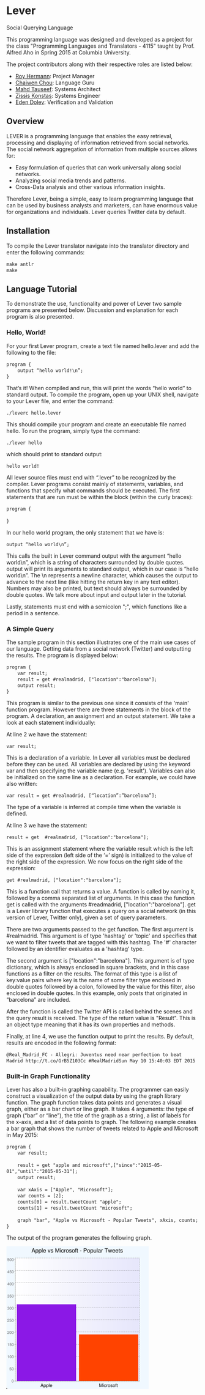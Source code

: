 # Lever
Social Querying Language

This programming language was designed and developed as a project for the class "Programming Languages and Translators - 4115" taught by Prof. Alfred Aho in Spring 2015 at Columbia University.

The project contributors along with their respective roles are listed below:

- [Roy Hermann](https://github.com/royherma): Project Manager
- [Chaiwen Chou](https://github.com/chaiwen): Language Guru
- [Mahd Tauseef](https://github.com/mahdt): Systems Architect
- [Zissis Konstas](https://github.com/zkonstas): Systems Engineer
- [Eden Dolev](https://github.com/edolev89): Verification and Validation

## Overview

LEVER is a programming language that enables the easy retrieval, processing and displaying of information retrieved from social networks. The social network aggregation of information from multiple sources allows for:

- Easy formulation of queries that can work universally along social networks.
- Analyzing social media trends and patterns. 
- Cross-Data analysis and other various information insights.

Therefore Lever, being a simple, easy to learn programming language that can be used by business analysts and marketers, can have enormous value for organizations and individuals. Lever queries Twitter data by default.

## Installation

To compile the Lever translator navigate into the translator directory and enter the following commands:

	make antlr
	make

## Language Tutorial

To demonstrate the use, functionality and power of Lever two sample programs are presented below. Discussion and explanation for each program is also presented.

### Hello, World!

For your first Lever program, create a text file named hello.lever and add the following to the file:

	program {
		output “hello world!\n”;
	}

That’s it! When compiled and run, this will print the words “hello world” to standard output. To compile the program, open up your UNIX shell, navigate to your Lever file, and enter the command:

	./leverc hello.lever

This should compile your program and create an executable file named hello. To run the program, simply type the command:

	./lever hello

which should print to standard output:

	hello world!

All lever source files must end with “.lever” to be recognized by the compiler. Lever programs consist mainly of statements, variables, and functions that specify what commands should be executed. The first statements that are run must be within the block (within the curly braces):

	program {

	}

In our hello world program, the only statement that we have is:

	output “hello world\n”;

This calls the built in Lever command output with the argument “hello world\n”, which is a string of characters surrounded by double quotes. output will print its arguments to standard output, which in our case is “hello world\n”. The \n represents a newline character, which causes the output to advance to the next line (like hitting the return key in any text editor). Numbers may also be printed, but text should always be surrounded by double quotes. We talk more about input and output later in the tutorial.

Lastly, statements must end with a semicolon ";", which functions like a period in a sentence.

### A Simple Query

The sample program in this section illustrates one of the main use cases of our language. Getting data from a social network (Twitter) and outputting the results. The program is displayed below:
 
	program {
		var result;
		result = get #realmadrid, ["location":"barcelona"];
		output result;
	}
 
This program is similar to the previous one since it consists of the 'main' function program. However there are three statements in the block of the program. A declaration, an assignment and an output statement. We take a look at each statement individually:
 
At line 2 we have the statement: 

	var result;
 
This is a declaration of a variable. In Lever all variables must be declared before they can be used. All variables are declared by using the keyword var and then specifying the variable name (e.g. 'result'). Variables can also be initialized on the same line as a declaration. For example, we could have also written:

	var result = get #realmadrid, [“location”:”barcelona”];

The type of a variable is inferred at compile time when the variable is defined.

At line 3 we have the statement:

	result = get  #realmadrid, ["location":"barcelona"];
 
This is an assignment statement where the variable result which is the left side of the expression (left side of the ‘=’ sign) is initialized to the value of the right side of the expression. We now focus on the right side of the expression:

	get #realmadrid, ["location":"barcelona"];
 
This is a function call that returns a value. A function is called by naming it, followed by a comma separated list of arguments. In this case the function get is called with the arguments #readmadrid, ["location":"barcelona"]. get is a Lever library function that executes a query on a social network (in this version of Lever, Twitter only), given a set of query parameters.
 
There are two arguments passed to the get function. The first argument is #realmadrid. This argument is of type 'hashtag' or 'topic' and specifies that we want to filter tweets that are tagged with this hashtag. The '#' character followed by an identifier evaluates as a 'hashtag' type.
 
The second argument is ["location":"barcelona"]. This argument is of type dictionary, which is always enclosed in square brackets, and in this case functions as a filter on the results. The format of this type is a list of key:value pairs where key is the name of some filter type enclosed in double quotes followed by a colon, followed by the value for this filter, also enclosed in double quotes. In this example, only posts that originated in “barcelona” are included.
 
After the function is called the Twitter API is called behind the scenes and the query result is received. The type of the return value is "Result". This is an object type meaning that it has its own properties and methods.
 
Finally, at line 4, we use the function output to print the results. By default, results are encoded in the following format:

	@Real_Madrid_FC - Allegri: Juventus need near perfection to beat Madrid http://t.co/GrB5Z103Cc #RealMadridSun May 10 15:40:03 EDT 2015


### Built-in Graph Functionality

Lever has also a built-in graphing capability. The programmer can easily construct a visualization of the output data by using the graph library function. The graph function takes data points and generates a visual graph, either as a bar chart or line graph. It takes 4 arguments: the type of graph (“bar” or “line”), the title of the graph as a string, a list of labels for the x-axis, and a list of data points to graph. The following example creates a bar graph that shows the number of tweets related to Apple and Microsoft in May 2015:

 	program {
		var result;

		result = get "apple and microsoft",["since":"2015-05-01","until":"2015-05-31"];
		output result;

		var xAxis = ["Apple", "Microsoft"];
		var counts = [2];
		counts[0] = result.tweetCount "apple";
		counts[1] = result.tweetCount "microsoft";
		 
		graph "bar", "Apple vs Microsoft - Popular Tweets", xAxis, counts;
 	}

The output of the program generates the following graph.

![graph](images/graph.png)


